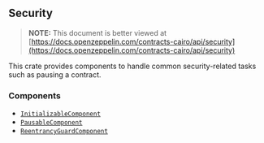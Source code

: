 ## Security

> **NOTE:** This document is better viewed at [https://docs.openzeppelin.com/contracts-cairo/api/security](https://docs.openzeppelin.com/contracts-cairo/api/security)

This crate provides components to handle common security-related tasks such as pausing a contract.

### Components

- [`InitializableComponent`](https://docs.openzeppelin.com/contracts-cairo/api/security#InitializableComponent)
- [`PausableComponent`](https://docs.openzeppelin.com/contracts-cairo/api/security#PausableComponent)
- [`ReentrancyGuardComponent`](https://docs.openzeppelin.com/contracts-cairo/api/security#ReentrancyGuardComponent)
